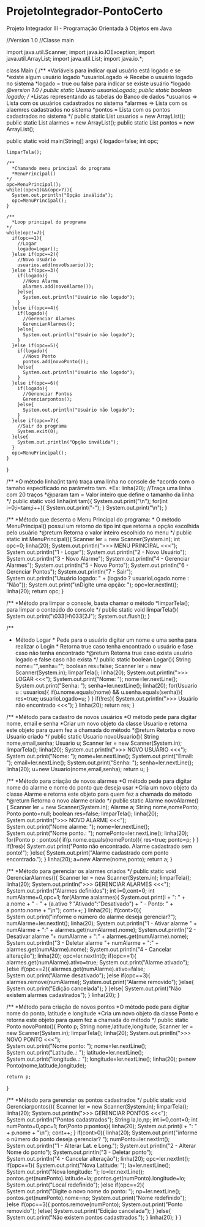 # ProjetoIntegrador-PontoCerto
Projeto Integrador III - Programação Orientada à Objetos em Java

//Version 1.0
//Classe main

import java.util.Scanner;
import java.io.IOException;
import java.util.ArrayList;
import java.util.List;
import java.io.*;

class Main {
  /**
    *Variáveis para indicar qual usuário está logado e se *existe algum usuário logado
    *usuarioLogado => Recebe o usuário logado no sistema
    *logado = true ou false para indicar se existe usuário *logado
    *@version 1.0
  */
  public static Usuario usuarioLogado;
  public static boolean logado;
  /**
    *Listas representando as tabelas do Banco de dados
    *usuarios => Lista com os usuários cadastrados no sistema
    *alarmes => Lista com os alaemres cadastrados no sistema
    *pontos = Lista com os pontos cadastrados no sistema
  */
  public static List<Usuario> usuarios = new ArrayList<Usuario>();
  public static List<Alarme> alarmes = new ArrayList<Alarme>();
  public static List<Ponto> pontos = new ArrayList<Ponto>();
  
  public static void main(String[] args) {
    logado=false;
    int opc;

    limparTela();

    /**
      *Chamando menu principal do programa
      *MenuPrincipal()
    */
    opc=MenuPrincipal();
    while((opc<1)&&(opc>7)){
      System.out.println("Opção inválida");
      opc=MenuPrincipal();
    }

    /**
      *Loop principal do programa
    */
    while(opc!=7){
      if(opc==1){
        //Logar
        logado=Logar();
      }else if(opc==2){
        //Novo Usuário
        usuarios.add(novoUsuario());
      }else if(opc==3){
        if(logado){
          //Novo Alarme
          alarmes.add(novoAlarme());
        }else{
          System.out.println("Usuário não logado");
        }  
      }else if(opc==4){
        if(logado){
          //Gerenciar Alarmes
          GerenciarAlarmes();
        }else{
          System.out.println("Usuário não logado");
        }  
      }else if(opc==5){
        if(logado){
          //Novo Ponto
          pontos.add(novoPonto());
        }else{
          System.out.println("Usuário não logado");
        } 
      }else if(opc==6){
        if(logado){
          //Gerenciar Pontos
          Gerenciarpontos();
        }else{
          System.out.println("Usuário não logado");
        }   
      }else if(opc==7){
        //Sair do programa
        System.exit(0);
      }else{
        System.out.println("Opção inválida");
      }
      opc=MenuPrincipal();
    }
  }

  /**
    *O método linha(int tam) traça uma linha no console de *acordo com o tamaho especificado no parâmetro tam.
    *Ex: linha(20); //Traça uma linha com 20 traços
    *@param tam = Valor inteiro que define o tamanho da linha
  */
  public static void linha(int tam){
    System.out.print("\n");
    for(int i=0;i<tam;i++){
      System.out.print("-");
    }
    System.out.print("\n");
  }

  /**
    *Método que desenta o Menu Principal do programa:
    *  O método MenuPrincipal() possui um retorno do tipo int que retorna a opção escolhida pelo usuário
    *@return Retorna o valor inteiro escolhido no menu
  */
  public static int MenuPrincipal(){
    Scanner ler = new Scanner(System.in);
    int opc=0;
    linha(20);
    System.out.println(">>> MENU PRINCIPAL  <<<");
    System.out.println("1 - Logar");
    System.out.println("2 - Novo Usuário");
    System.out.println("3 - Novo Alarme");
    System.out.println("4 - Gerenciar Alarmes");
    System.out.println("5 - Novo Ponto");
    System.out.println("6 - Gerenciar Pontos");
    System.out.println("7 - Sair");
    System.out.println("Usuário logado: " + (logado ? usuarioLogado.nome : "Não"));
    System.out.print("\nDigite uma opção: ");
    opc=ler.nextInt();
    linha(20);
    return opc;
  }

  /**
    *Método pra limpar o console, basta chamar o método *limparTela(); para limpar o conteúdo do console
  */
  public static void limparTela(){
    System.out.print("\033[H\033[2J");
    System.out.flush();
  }

  /**
   * Método Logar
    *  Pede para o usuário digitar um nome e uma senha para realizar o Login
    *  Retorna true caso tenha encontrado o usuário e fase caso não tenha encontrado
    *@return Retorna true caso exista uauário logado e false caso não exista
  */
  public static boolean Logar(){
    String nome="",senha="";
    boolean res=false;
    Scanner ler = new Scanner(System.in);
    limparTela();
    linha(20);
    System.out.println(">>> LOGAR  <<<");
    System.out.print("Nome: ");
    nome=ler.nextLine();
    System.out.print("Senha: ");
    senha=ler.nextLine();
    linha(20);
    for(Usuario u : usuarios){
      if(u.nome.equals(nome) && u.senha.equals(senha)){
        res=true;
        usuarioLogado=u;
      }
    }
    if(!res){
      System.out.println(">>> Usuário não encontrado <<<");
    }
    linha(20);
    return res;
  }

  /**
    *Método para cadastro de novos usuários
    *O método pede para digitar nome, email e senha
    *Criar um novo objeto da classe Usuario e retorna este objeto para quem fez a chamada do método
    *@return Retorba o novo Usuario criado
  */
  public static Usuario novoUsuario(){
    String nome,email,senha;
    Usuario u;
    Scanner ler = new Scanner(System.in);
    limparTela();
    linha(20);
    System.out.println(">>> NOVO USUÁRIO  <<<");   
    System.out.print("Nome: ");
    nome=ler.nextLine();
    System.out.print("Email: ");
    email=ler.nextLine();
    System.out.print("Senha: ");
    senha=ler.nextLine();
    linha(20);
    u=new Usuario(nome,email,senha);
    return u;
  }

  /**
    *Método para criação de novos alarmes
    *O método pede para digitar nome do alarme e nome do ponto que deseja usar
    *Cria um novo objeto da classe Alarme e retorna este objeto para quem fez a chamada do método
    *@return Retorna o novo alarme criado
  */
  public static Alarme novoAlarme(){
    Scanner ler = new Scanner(System.in);
    Alarme a;
    String nome,nomePonto;
    Ponto ponto=null;
    boolean res=false;
    limparTela();
    linha(20);
    System.out.println(">>> NOVO ALARME  <<<");   
    System.out.print("Nome alarme: ");
    nome=ler.nextLine();
    System.out.print("Nome ponto.: ");
    nomePonto=ler.nextLine();
    linha(20);
    for(Ponto p : pontos){
      if(p.nome.equals(nomePonto)){
        res=true;
        ponto=p;
      }
    }
    if(!res){
      System.out.print("Ponto não encontrado. Alarme cadastrado sem ponto!");
    }else{
      System.out.print("Alarme cadastrado com ponto encontrado.");
    }
    linha(20);
    a=new Alarme(nome,ponto);
    return a;
  }

  /**
    *Método para gerenciar os alarmes criados
  */
  public static void GerenciarAlarmes(){
    Scanner ler = new Scanner(System.in);
    limparTela();
    linha(20);
    System.out.println(">>> GERENCIAR ALARMES  <<<");
    System.out.println("Alarmes definidos");
    int i=0,cont=0;
    int numAlarme=0,opc=1;
    for(Alarme a:alarmes){
      System.out.print(i + ": " + a.nome + " - " + (a.ativo ? "Ativado":"Desativado") + " - Ponto: " + a.ponto.nome + "\n");
      cont++;
    }
    linha(20);
    if(cont>0){
      System.out.print("informe o número do alarme deseja gerenciar?");
      numAlarme=ler.nextInt();
      linha(20);
      System.out.println("1 - Ativar alarme " + numAlarme + ":" + alarmes.get(numAlarme).nome);
      System.out.println("2 - Desativar alarme "+ numAlarme + ":" +  alarmes.get(numAlarme).nome);
      System.out.println("3 - Deletar alarme "+ numAlarme + ":" +  alarmes.get(numAlarme).nome);
      System.out.println("4 - Cancelar alteração");
      linha(20);
      opc=ler.nextInt();
      if(opc==1){
        alarmes.get(numAlarme).ativo=true;
        System.out.print("Alarme ativado");
      }else if(opc==2){
        alarmes.get(numAlarme).ativo=false;
        System.out.print("Alarme desativado");
      }else if(opc==3){
        alarmes.remove(numAlarme);
        System.out.print("Alarme removido");
      }else{
        System.out.print("Edição cancelada");
      }
    }else{
      System.out.print("Não existem alarmes cadastrados");
    }
    linha(20);
  }

  /**
    *Método para criação de novos pontos
    *O método pede para digitar nome do ponto, latitude e longitude
    *Cria um novo objeto da classe Ponto e retorna este objeto para quem fez a chamada do método
  */
  public static Ponto novoPonto(){
    Ponto p;
    String nome,latitude,longitude;
    Scanner ler = new Scanner(System.in);
    limparTela();
    linha(20);
    System.out.println(">>> NOVO PONTO  <<<");   
    System.out.print("Nome ponto: ");
    nome=ler.nextLine();
    System.out.print("Latitude..: ");
    latitude=ler.nextLine();
    System.out.print("longitude..: ");
    longitude=ler.nextLine();
    linha(20);
    p=new Ponto(nome,latitude,longitude);
    
    return p;
  }

  /**
    *Método para gerenciar os pontos cadastrados
  */
  public static void Gerenciarpontos(){
    Scanner ler = new Scanner(System.in);
    limparTela();
    linha(20);
    System.out.println(">>> GERENCIAR PONTOS  <<<");
    System.out.println("Pontos cadastrados");
    String la,lo,np;
    int i=0,cont=0;
    int numPonto=0,opc=1;
    for(Ponto p:pontos){
      linha(20);
      System.out.print(i + ": " + p.nome + "\n");
      cont++;
    }
    if(cont>0){
      linha(20);
      System.out.print("informe o número do ponto deseja gerenciar? ");
      numPonto=ler.nextInt();
      System.out.println("1 - Alterar Lat. e Long.");
      System.out.println("2 - Alterar Nome do ponto");
      System.out.println("3 - Deletar ponto");
      System.out.println("4 - Cancelar alteração");
      linha(20);
      opc=ler.nextInt();
      if(opc==1){
        System.out.print("Nova Latitude: ");
        la=ler.nextLine();
        System.out.print("Nova longitude: ");
        lo=ler.nextLine();
        pontos.get(numPonto).latitude=la;
        pontos.get(numPonto).longitude=lo;
        System.out.print("Local redefinido");
      }else if(opc==2){
        System.out.print("Digite o novo nome do ponto: ");
        np=ler.nextLine();
        pontos.get(numPonto).nome=np;
        System.out.print("Nome redefinido");
      }else if(opc==3){
        pontos.remove(numPonto);
        System.out.print("Ponto removido");
      }else{
        System.out.print("Edição cancelada");
      }
    }else{
      System.out.print("Não existem pontos cadasttrados.");
    }
    linha(20);
  }
}
